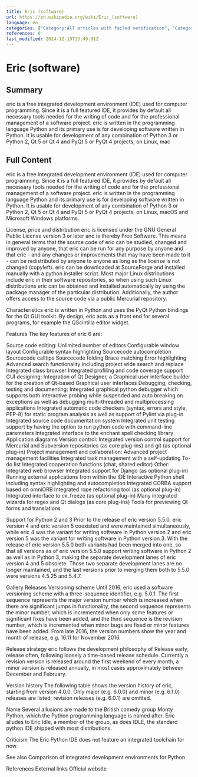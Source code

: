 ```yaml
---
title: Eric (software)
url: https://en.wikipedia.org/wiki/Eric_(software)
language: en
categories: ["Category:All articles with failed verification", "Category:Articles with failed verification from June 2024", "Category:Articles with short description", "Category:CS1 errors: bare URL", "Category:CS1 errors: missing title", "Category:Code navigation tools", "Category:Commons category link is on Wikidata", "Category:Cross-platform free software", "Category:Debuggers", "Category:Free HTML editors", "Category:Free integrated development environments", "Category:Free integrated development environments for Python", "Category:Free software programmed in Python", "Category:Linux integrated development environments", "Category:Linux programming tools", "Category:MacOS programming tools", "Category:Official website different in Wikidata and Wikipedia", "Category:Programming tools for Windows", "Category:Python (programming language) software", "Category:Short description is different from Wikidata", "Category:Software that uses Qt", "Category:Software that uses Scintilla", "Category:Software using the GPL license"]
references: 0
last_modified: 2024-12-19T13:49:01Z
---
```


# Eric (software)

## Summary

eric is a free integrated development environment (IDE) used for computer programming. Since it is a full featured IDE, it provides by default all necessary tools needed for the writing of code and for the professional management of a software project.
eric is written in the programming language Python and its primary use is for developing software written in Python. It is usable for development of any combination of Python 3 or Python 2, Qt 5 or Qt 4 and PyQt 5 or PyQt 4 projects, on Linux, mac

## Full Content

eric is a free integrated development environment (IDE) used for computer programming. Since it is a full featured IDE, it provides by default all necessary tools needed for the writing of code and for the professional management of a software project.
eric is written in the programming language Python and its primary use is for developing software written in Python. It is usable for development of any combination of Python 3 or Python 2, Qt 5 or Qt 4 and PyQt 5 or PyQt 4 projects, on Linux, macOS and Microsoft Windows platforms.

License, price and distribution
eric is licensed under the GNU General Public License version 3 or later and is thereby Free Software. This means in general terms that the source code of eric can be studied, changed and improved by anyone, that eric can be run for any purpose by anyone and that eric - and any changes or improvements that may have been made to it - can be redistributed by anyone to anyone as long as the license is not changed (copyleft).
eric can be downloaded at SourceForge and installed manually with a python installer script.
Most major Linux distributions include eric in their software repositories, so when using such Linux distributions eric can be obtained and installed automatically by using the package manager of the particular distribution.
Additionally, the author offers access to the source code via a public Mercurial repository.

Characteristics
eric is written in Python and uses the PyQt Python bindings for the Qt GUI toolkit. By design, eric acts as a front end for several programs, for example the QScintilla editor widget.

Features
The key features of eric 6 are:

Source code editing:
Unlimited number of editors
Configurable window layout
Configurable syntax highlighting
Sourcecode autocompletion
Sourcecode calltips
Sourcecode folding
Brace matching
Error highlighting
Advanced search functionality including project wide search and replace
Integrated class browser
Integrated profiling and code coverage support
GUI designing:
Integration of Qt Designer, a Graphical user interface builder for the creation of Qt-based Graphical user interfaces
Debugging, checking, testing and documenting:
Integrated graphical python debugger which supports both interactive probing while suspended and auto breaking on exceptions as well as debugging multi-threaded and multiprocessing applications
Integrated automatic code checkers (syntax, errors and style, PEP-8) for static program analysis as well as support of Pylint via plug-in
Integrated source code documentation system
Integrated unit testing support by having the option to run python code with command-line parameters
Integrated interface to the enchant spell checking library
Application diagrams
Version control:
Integrated version control support for Mercurial and Subversion repositories (as core plug-ins) and git (as optional plug-in)
Project management and collaboration:
Advanced project management facilities
Integrated task management with a self-updating To-do list
Integrated cooperation functions (chat, shared editor)
Other:
Integrated web browser
Integrated support for Django (as optional plug-in)
Running external applications from within the IDE
Interactive Python shell including syntax highlighting and autocompletion
Integrated CORBA support based on omniORB
Integrated rope refactoring tool (as optional plug-in)
Integrated interface to cx_freeze (as optional plug-in)
Many integrated wizards for regex and Qt dialogs (as core plug-ins)
Tools for previewing Qt forms and translations

Support for Python 2 and 3
Prior to the release of eric version 5.5.0, eric version 4 and eric version 5 coexisted and were maintained simultaneously, while eric 4 was the variant for writing software in Python version 2 and eric version 5 was the variant for writing software in Python version 3.
With the release of eric version 5.5.0 both variants had been merged into one, so that all versions as of eric version 5.5.0 support writing software in Python 2 as well as in Python 3, making the separate development lanes of eric version 4 and 5 obsolete. Those two separate development lanes are no longer maintained, and the last versions prior to merging them both to 5.5.0 were versions 4.5.25 and 5.4.7.

Gallery
Releases
Versioning scheme
Until 2016, eric used a software versioning scheme with a three-sequence identifier, e.g. 5.0.1. The first sequence represents the major version number which is increased when there are significant jumps in functionality, the second sequence represents the minor number, which is incremented when only some features or significant fixes have been added, and the third sequence is the revision number, which is incremented when minor bugs are fixed or minor features have been added.
From late 2016, the version numbers show the year and month of release, e.g. 16.11 for November 2016.

Release strategy
eric follows the development philosophy of Release early, release often, following loosely a time-based release schedule. Currently a revision version is released around the first weekend of every month, a minor version is released annually, in most cases approximately between December and February.

Version history
The following table shows the version history of eric, starting from version 4.0.0.
Only major (e.g. 6.0.0) and minor (e.g. 6.1.0) releases are listed; revision releases (e.g. 6.0.1) are omitted.

Name
Several allusions are made to the British comedy group Monty Python, which the Python programming language is named after. Eric alludes to Eric Idle, a member of the group, as does IDLE, the standard python IDE shipped with most distributions.

Criticism
The Eric Python IDE does not feature an integrated toolchain for now.

See also
Comparison of integrated development environments for Python

References
External links
Official website
